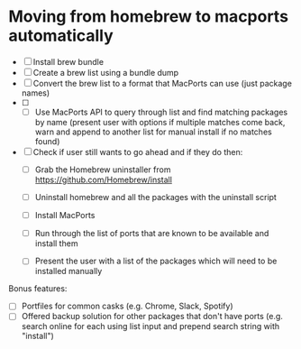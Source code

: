 # Moving from homebrew to macports automatically

- [ ] Install brew bundle
- [ ] Create a brew list using a bundle dump
- [ ] Convert the brew list to a format that MacPorts can use (just package names)
- [ ] - [ ] Use MacPorts API to query through list and find matching packages by name (present user with options if multiple matches come back, warn and append to another list for manual install if no matches found)
- [ ] Check if user still wants to go ahead and if they do then:
  - [ ] Grab the Homebrew uninstaller from https://github.com/Homebrew/install
  - [ ] Uninstall homebrew and all the packages with the uninstall script
  - [ ] Install MacPorts
  - [ ] Run through the list of ports that are known to be available and install them
  - [ ] Present the user with a list of the packages which will need to be installed manually


Bonus features:
- [ ] Portfiles for common casks (e.g. Chrome, Slack, Spotify)
- [ ] Offered backup solution for other packages that don't have ports (e.g. search online for each using list input and prepend search string with "install")
